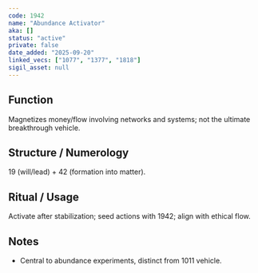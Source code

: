 ```yaml
---
code: 1942
name: "Abundance Activator"
aka: []
status: "active"
private: false
date_added: "2025-09-20"
linked_vecs: ["1077", "1377", "1818"]
sigil_asset: null
---
```


## Function
Magnetizes money/flow involving networks and systems; not the ultimate breakthrough vehicle.

## Structure / Numerology
19 (will/lead) + 42 (formation into matter).

## Ritual / Usage
Activate after stabilization; seed actions with 1942; align with ethical flow.

## Notes
- Central to abundance experiments, distinct from 1011 vehicle.
